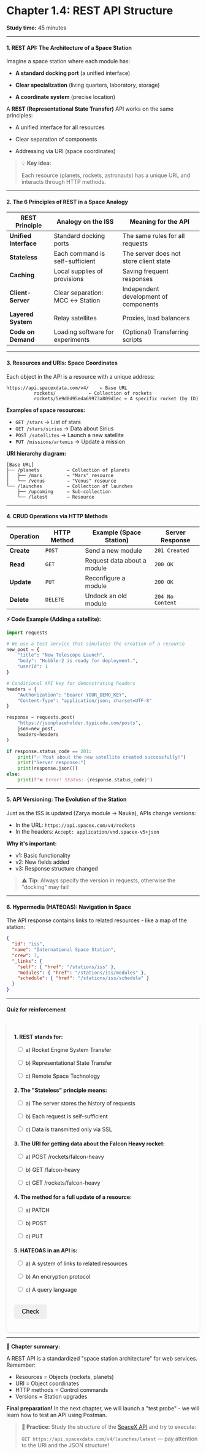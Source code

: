 # **Chapter 1.4: REST API Structure**
**Study time:** 45 minutes

---

#### **1. REST API: The Architecture of a Space Station**
Imagine a space station where each module has:

- **A standard docking port** (a unified interface)

- **Clear specialization** (living quarters, laboratory, storage)

- **A coordinate system** (precise location)

A **REST (Representational State Transfer)** API works on the same principles:

- A unified interface for all resources

- Clear separation of components

- Addressing via URI (space coordinates)

> 💡 **Key idea:**
>
> Each resource (planets, rockets, astronauts) has a unique URL and interacts through HTTP methods.

---

#### **2. The 6 Principles of REST in a Space Analogy**
| REST Principle        | Analogy on the ISS               | Meaning for the API                  |
|-----------------------|----------------------------------|--------------------------------------|
| **Unified Interface** | Standard docking ports           | The same rules for all requests      |
| **Stateless**         | Each command is self-sufficient  | The server does not store client state |
| **Caching**           | Local supplies of provisions     | Saving frequent responses            |
| **Client-Server**     | Clear separation: MCC ↔ Station  | Independent development of components|
| **Layered System**    | Relay satellites                 | Proxies, load balancers              |
| **Code on Demand**    | Loading software for experiments | (Optional) Transferring scripts      |

---

#### **3. Resources and URIs: Space Coordinates**
Each object in the API is a resource with a unique address:
```
https://api.spacexdata.com/v4/    ← Base URL
          rockets/            ← Collection of rockets
          rockets/5e9d0d95eda69973a809d1ec ← A specific rocket (by ID)
```

**Examples of space resources:**

- `GET /stars` → List of stars
- `GET /stars/sirius` → Data about Sirius
- `POST /satellites` → Launch a new satellite
- `PUT /missions/artemis` → Update a mission

**URI hierarchy diagram:**
```
[Base URL]
├── /planets          → Collection of planets
│   ├── /mars         → "Mars" resource
│   └── /venus        → "Venus" resource
└── /launches         → Collection of launches
    ├── /upcoming     → Sub-collection
    └── /latest       → Resource
```

---

#### **4. CRUD Operations via HTTP Methods**
| Operation | HTTP Method | Example (Space Station)          | Server Response |
|----------|------------|----------------------------------|---------------|
| **Create** | `POST`   | Send a new module                | `201 Created` |
| **Read**   | `GET`    | Request data about a module      | `200 OK`      |
| **Update** | `PUT`    | Reconfigure a module             | `200 OK`      |
| **Delete** | `DELETE` | Undock an old module             | `204 No Content`|

**⚡ Code Example (Adding a satellite):**
```python
import requests

# We use a test service that simulates the creation of a resource
new_post = {
    "title": "New Telescope Launch",
    "body": "Hubble-2 is ready for deployment.",
    "userId": 1
}

# Conditional API key for demonstrating headers
headers = {
    "Authorization": "Bearer YOUR_DEMO_KEY",
    "Content-Type": "application/json; charset=UTF-8"
}

response = requests.post(
    "https://jsonplaceholder.typicode.com/posts",
    json=new_post,
    headers=headers
)

if response.status_code == 201:
    print("✅ Post about the new satellite created successfully!")
    print("Server response:")
    print(response.json())
else:
    print(f"❌ Error! Status: {response.status_code}")
```

---

#### **5. API Versioning: The Evolution of the Station**
Just as the ISS is updated (Zarya module → Nauka), APIs change versions:

- In the URL: `https://api.spacex.com/v4/rockets`
- In the headers: `Accept: application/vnd.spacex-v5+json`

**Why it's important:**

- v1: Basic functionality
- v2: New fields added
- v3: Response structure changed

> ⚠️ **Tip:** Always specify the version in requests, otherwise the "docking" may fail!

---

#### **6. Hypermedia (HATEOAS): Navigation in Space**
The API response contains links to related resources - like a map of the station:
```json
{
  "id": "iss",
  "name": "International Space Station",
  "crew": 7,
  "_links": {
    "self": { "href": "/stations/iss" },
    "modules": { "href": "/stations/iss/modules" },
    "schedule": { "href": "/stations/iss/schedule" }
  }
}
```

---

#### **Quiz for reinforcement**


<style>
    #quiz-container {
        border-radius: 8px;
        padding: 20px;
        margin-top: 20px;
        box-shadow: 0 2px 4px rgba(0,0,0,0.1);
    }
    .question {
        margin-bottom: 15px;
    }
    .question p {
        font-weight: bold;
        margin-bottom: 10px;
    }
    #quiz-container label {
        display: block;
        margin-bottom: 5px;
        cursor: pointer;
        padding: 5px;
        border-radius: 4px;
    }
    #quiz-container button {
        border: none;
        padding: 10px 20px;
        border-radius: 5px;
        cursor: pointer;
        font-size: 16px;
        margin-top: 10px;
    }
    #quiz-container button:hover {
    }
    #quiz-results {
        margin-top: 20px;
        padding: 15px;
        border-radius: 5px;
    }
</style>

<div id="quiz-container">
  <form id="quiz-form">
    <div class="question">
      <p>1. REST stands for:</p>
      <label><input type="radio" name="q1" value="a"> a) Rocket Engine System Transfer</label>
      <label><input type="radio" name="q1" value="b"> b) Representational State Transfer</label>
      <label><input type="radio" name="q1" value="c"> c) Remote Space Technology</label>
    </div>
    <div class="question">
      <p>2. The "Stateless" principle means:</p>
      <label><input type="radio" name="q2" value="a"> a) The server stores the history of requests</label>
      <label><input type="radio" name="q2" value="b"> b) Each request is self-sufficient</label>
      <label><input type="radio" name="q2" value="c"> c) Data is transmitted only via SSL</label>
    </div>
    <div class="question">
      <p>3. The URI for getting data about the Falcon Heavy rocket:</p>
      <label><input type="radio" name="q3" value="a"> a) POST /rockets/falcon-heavy</label>
      <label><input type="radio" name="q3" value="b"> b) GET /falcon-heavy</label>
      <label><input type="radio" name="q3" value="c"> c) GET /rockets/falcon-heavy</label>
    </div>
    <div class="question">
      <p>4. The method for a full update of a resource:</p>
      <label><input type="radio" name="q4" value="a"> a) PATCH</label>
      <label><input type="radio" name="q4" value="b"> b) POST</label>
      <label><input type="radio" name="q4" value="c"> c) PUT</label>
    </div>
    <div class="question">
      <p>5. HATEOAS in an API is:</p>
      <label><input type="radio" name="q5" value="a"> a) A system of links to related resources</label>
      <label><input type="radio" name="q5" value="b"> b) An encryption protocol</label>
      <label><input type="radio" name="q5" value="c"> c) A query language</label>
    </div>
    <button type="button" onclick="checkQuizAnswers()">Check</button>
  </form>
  <div id="quiz-results" style="display:none;"></div>
</div>

<script>
  function checkQuizAnswers() {
    const correctAnswers = { q1: 'b', q2: 'b', q3: 'c', q4: 'c', q5: 'a' };
    const form = document.getElementById('quiz-form');
    const resultsContainer = document.getElementById('quiz-results');
    let score = 0;
    let resultsHTML = '<h4>Results:</h4><ul>';

    for (const [question, correctAnswer] of Object.entries(correctAnswers)) {
      const questionDiv = form.querySelector(`input[name="${question}"]`).closest('.question');
      const labels = questionDiv.querySelectorAll('label');
      labels.forEach(l => {
          l.style.color = 'inherit';
          l.style.fontWeight = 'normal';
          l.style.border = 'none';
      });

      const userAnswer = form.elements[question] ? form.elements[question].value : undefined;

      if (userAnswer) {
        const selectedLabel = form.querySelector(`input[name="${question}"][value="${userAnswer}"]`).parentElement;
        if (userAnswer === correctAnswer) {
          score++;
          selectedLabel.style.fontWeight = 'bold';
          resultsHTML += `<li>Question ${question.slice(1)}: <span style="color:green;">Correct!</span></li>`;
        } else {
          selectedLabel.style.fontWeight = 'bold';
          const correctLabel = form.querySelector(`input[name="${question}"][value="${correctAnswer}"]`).parentElement;
          correctLabel.style.fontWeight = 'bold';
          resultsHTML += `<li>Question ${question.slice(1)}: <span style="color:red;">Incorrect.</span> The correct answer is: <b>${correctAnswer.toUpperCase()}</b></li>`;
        }
      } else {
        resultsHTML += `<li>Question ${question.slice(1)}: <span style="color:orange;">No answer.</span></li>`;
      }
    }

    resultsHTML += `</ul><p><b>Your score: ${score} out of ${Object.keys(correctAnswers).length}</b></p>`;
    resultsContainer.innerHTML = resultsHTML;
    resultsContainer.style.display = 'block';
  }
</script>

---

**🚀 Chapter summary:**

A REST API is a standardized "space station architecture" for web services. Remember:

- Resources = Objects (rockets, planets)
- URI = Object coordinates
- HTTP methods = Control commands
- Versions = Station upgrades

**Final preparation!** In the next chapter, we will launch a "test probe" - we will learn how to test an API using Postman.

> **📌 Practice:**
> Study the structure of the [SpaceX API](https://docs.spacexdata.com/) and try to execute:
>
> `GET https://api.spacexdata.com/v4/launches/latest` — pay attention to the URI and the JSON structure!